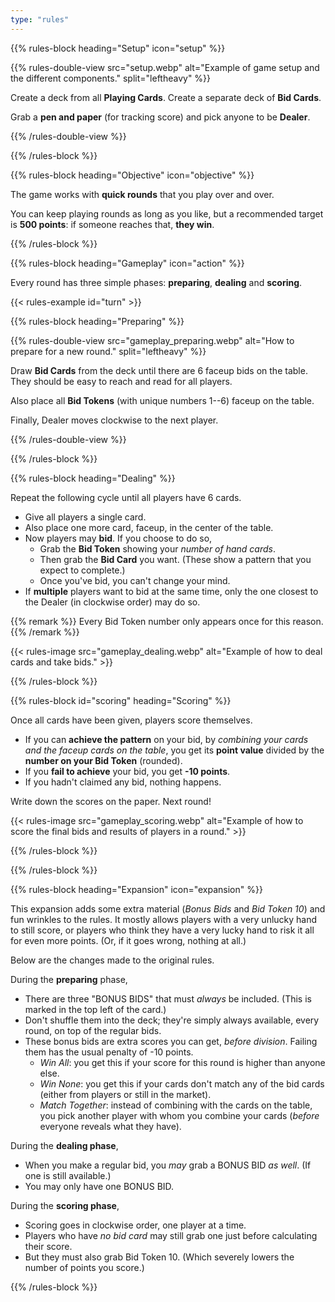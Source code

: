```yaml
---
type: "rules"
---
```


{{% rules-block heading="Setup" icon="setup" %}}

{{% rules-double-view src="setup.webp" alt="Example of game setup and the different components." split="leftheavy" %}}

Create a deck from all **Playing Cards**. Create a separate deck of **Bid Cards**.

Grab a **pen and paper** (for tracking score) and pick anyone to be **Dealer**.

{{% /rules-double-view %}}

{{% /rules-block %}}

{{% rules-block heading="Objective" icon="objective" %}}

The game works with **quick rounds** that you play over and over.

You can keep playing rounds as long as you like, but a recommended target is **500 points**: if someone reaches that, **they win**.

{{% /rules-block %}}

{{% rules-block heading="Gameplay" icon="action" %}}

Every round has three simple phases: **preparing**, **dealing** and **scoring**.

{{< rules-example id="turn" >}}

{{% rules-block heading="Preparing" %}}

{{% rules-double-view src="gameplay_preparing.webp" alt="How to prepare for a new round." split="leftheavy" %}}

Draw **Bid Cards** from the deck until there are 6 faceup bids on the table. They should be easy to reach and read for all players.

Also place all **Bid Tokens** (with unique numbers 1--6) faceup on the table.

Finally, Dealer moves clockwise to the next player.

{{% /rules-double-view %}}

{{% /rules-block %}}

{{% rules-block heading="Dealing" %}}

Repeat the following cycle until all players have 6 cards.

* Give all players a single card.
* Also place one more card, faceup, in the center of the table.
* Now players may **bid**. If you choose to do so,
  * Grab the **Bid Token** showing your _number of hand cards_.
  * Then grab the **Bid Card** you want. (These show a pattern that you expect to complete.)
  * Once you've bid, you can't change your mind. 
* If **multiple** players want to bid at the same time, only the one closest to the Dealer (in clockwise order) may do so.

{{% remark %}}
Every Bid Token number only appears once for this reason.
{{% /remark %}}

{{< rules-image src="gameplay_dealing.webp" alt="Example of how to deal cards and take bids." >}}

{{% /rules-block %}}

{{% rules-block id="scoring" heading="Scoring" %}}

Once all cards have been given, players score themselves.

* If you can **achieve the pattern** on your bid, by _combining your cards and the faceup cards on the table_, you get its **point value** divided by the **number on your Bid Token** (rounded).
* If you **fail to achieve** your bid, you get **-10 points**.
* If you hadn't claimed any bid, nothing happens. 

Write down the scores on the paper. Next round!

{{< rules-image src="gameplay_scoring.webp" alt="Example of how to score the final bids and results of players in a round." >}}

{{% /rules-block %}}

{{% /rules-block %}}

{{% rules-block heading="Expansion" icon="expansion" %}}

This expansion adds some extra material (_Bonus Bids_ and _Bid Token 10_) and fun wrinkles to the rules. It mostly allows players with a very unlucky hand to still score, or players who think they have a very lucky hand to risk it all for even more points. (Or, if it goes wrong, nothing at all.)

Below are the changes made to the original rules.

During the **preparing** phase,

* There are three "BONUS BIDS" that must _always_ be included. (This is marked in the top left of the card.)
* Don't shuffle them into the deck; they're simply always available, every round, on top of the regular bids.
* These bonus bids are extra scores you can get, _before division_. Failing them has the usual penalty of -10 points.
  * _Win All_: you get this if your score for this round is higher than anyone else.
  * _Win None_: you get this if your cards don't match any of the bid cards (either from players or still in the market).
  * _Match Together_: instead of combining with the cards on the table, you pick another player with whom you combine your cards (_before_ everyone reveals what they have).

During the **dealing phase**, 

* When you make a regular bid, you _may_ grab a BONUS BID _as well_. (If one is still available.)
* You may only have one BONUS BID.

During the **scoring phase**,

* Scoring goes in clockwise order, one player at a time.
* Players who have _no bid card_ may still grab one just before calculating their score.
* But they must also grab Bid Token 10. (Which severely lowers the number of points you score.)

{{% /rules-block %}}